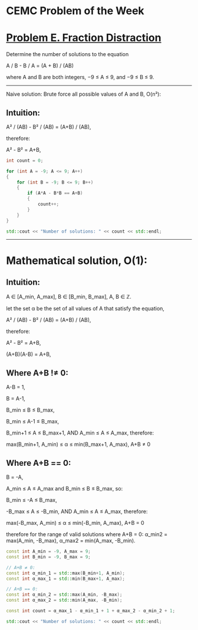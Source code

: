 # CEMC Problem of the Week
# [Problem E. Fraction Distraction](https://cemc.uwaterloo.ca/sites/default/files/documents/2024/POTWE-24-N-02-P.pdf)
Determine the number of solutions to the equation

A / B - B / A = (A + B) / (AB)

where A and B are both integers, −9 ≤ A ≤ 9, and −9 ≤ B ≤ 9.

---

Naive solution: Brute force all possible values of A and B, O(n²):

## Intuition:

A² / (AB) - B² / (AB) = (A+B) / (AB),

therefore:

A² - B² = A+B,

```cpp
int count = 0;

for (int A = -9; A <= 9; A++)
{
    for (int B = -9; B <= 9; B++)
    {
        if (A*A - B*B == A+B)
        {
            count++;
        }
    }
}

std::cout << "Number of solutions: " << count << std::endl;
```

---

# Mathematical solution, O(1):

## Intuition:
A ∈ [A_min, A_max], B ∈ [B_min, B_max], A, B ∈ ℤ.

let the set α be the set of all values of A that satisfy the equation,

A² / (AB) - B² / (AB) = (A+B) / (AB),

therefore:

A² - B² = A+B,

(A+B)(A-B) = A+B,


## Where A+B !≠ 0:

A-B = 1,

B = A-1,

B_min ≤ B ≤ B_max,

B_min ≤ A-1 ≤ B_max,

B_min+1 ≤ A ≤ B_max+1, AND A_min ≤ A ≤ A_max, therefore:

max(B_min+1, A_min) ≤ α ≤ min(B_max+1, A_max), A+B ≠ 0


## Where A+B == 0:
B = -A,

A_min ≤ A ≤ A_max and B_min ≤ B ≤ B_max, so:

B_min ≤ -A ≤ B_max,

-B_max ≤ A ≤ -B_min, AND A_min ≤ A ≤ A_max, therefore:

max(-B_max, A_min) ≤ α ≤ min(-B_min, A_max), A+B = 0

therefore for the range of valid solutions where A+B = 0:
α_min2 = max(A_min, -B_max), α_max2 = min(A_max, -B_min).

```cpp
const int A_min = -9, A_max = 9;
const int B_min = -9, B_max = 9;

// A+B ≠ 0:
const int α_min_1 = std::max(B_min+1, A_min);
const int α_max_1 = std::min(B_max+1, A_max);

// A+B == 0:
const int α_min_2 = std::max(A_min, -B_max);
const int α_max_2 = std::min(A_max, -B_min);

const int count = α_max_1 - α_min_1 + 1 + α_max_2 - α_min_2 + 1;

std::cout << "Number of solutions: " << count << std::endl;
```
